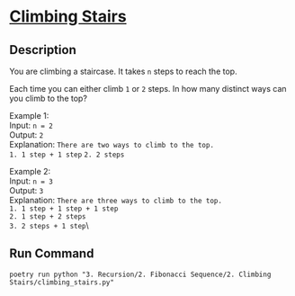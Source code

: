 # [Climbing Stairs](https://leetcode.com/problems/climbing-stairs/)

## Description
You are climbing a staircase. It takes `n` steps to reach the top.

Each time you can either climb `1` or `2` steps. In how many distinct ways can you climb to the top?

Example 1:\
Input: `n = 2`\
Output: `2`\
Explanation: `There are two ways to climb to the top.`\
`1. 1 step + 1 step`
`2. 2 steps`

Example 2:\
Input: `n = 3`\
Output: `3`\
Explanation: `There are three ways to climb to the top.`\
`1. 1 step + 1 step + 1 step`\
`2. 1 step + 2 steps`\
`3. 2 steps + 1 step`\

## Run Command
`poetry run python "3. Recursion/2. Fibonacci Sequence/2. Climbing Stairs/climbing_stairs.py"`